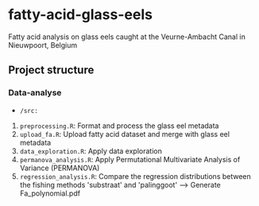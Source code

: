# fatty-acid-glass-eels
Fatty acid analysis on glass eels caught at the Veurne-Ambacht Canal in Nieuwpoort, Belgium


## Project structure

### Data-analyse

* `/src:`

1. `preprocessing.R`: Format and process the glass eel metadata
2. `upload_fa.R`: Upload fatty acid dataset and merge with glass eel metadata
3. `data_exploration.R`: Apply data exploration
4. `permanova_analysis.R`: Apply Permutational Multivariate Analysis of Variance (PERMANOVA)
4. `regression_analysis.R`: Compare the regression distributions between the fishing methods 'substraat' and 'palinggoot'
      --> Generate Fa_polynomial.pdf